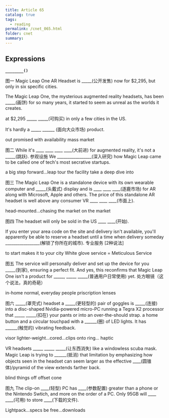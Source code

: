 ```yaml
---
title: Article 65
catalog: true
tags: 
  - reading
permalink: /cnet_065.html
folder: cnet
summary: 
---
```


## Expressions

<b data-toggle="tooltip" data-original-title="{{site.data.cans.fe_a}}">`________()`</b>

图一
Magic Leap One AR Headset is _____(公开发售) now for $2,295, but only in six specific cities.

The Magic Leap One, the mysterious augmented reality headsets, has been _____(画饼) for so many years, it started to seem as unreal as the worlds it creates.

at $2,295 _____ _____(可购买) in only a few cities in the US.

It's hardly a _____ ______ (面向大众市场) product.

out 
promised
with availability
mass market

图二
While it's ____ ____ ____ ____(大前进) for augmented reality, it's not a _____(跳跃).
参观设施
We _________________(深入研究) how Magic Leap came to be called one of tech's most secrative startups.

a big step forward...leap
tour the facility
take a deep dive into

图三
The Magic Leap One is a standalone device with its own wearable computer and _____(头戴式) display and is ____ ____ ____(逐鹿市场) for AR along with Microsoft, Apple and others.
The price of this standalone AR headset is well above any consumer VR ____ ____ ____(市面上).

head-mounted...chasing the market
on the market

图四
The headset will only be sold in the US ____ ____(开始).

If you enter your area code on the site and delivery isn't available, you'll apparently be able to reserve a headset until a time when delivery someday _________________(解锁了你所在的城市).
专业服务 [2种说法]

to start
makes it to your city
White glove service = Meticulous Service

图五
The service will personally deliver and set up the device for you _____(到家), ensuring a perfect fit.
And yes, this reconfirms that Magic Leap One isn't a product for _____, _____ _____(普通用户日常使用) yet.
处方眼镜（这个说法，真的奇葩）

in-home
normal, everyday people
priscription lenses

图六
_____(罩壳式) headset
a _____(更轻型的)  pair of goggles is _____(连接) into a disc-shaped Nvidia-powered micro-PC running a Tegra X2 processor that _____ _____(扣在)  your pants or into an over-the-should strap.
a home button and a circular touchpad with a ______(圈) of LED lights.
It has ______(触觉的) vibrating feedback.

visor
lighter-weight...cored...clips onto
ring...
haptic

VR headsets _____ _____ _____(让东西消失) like a windowless scuba mask.
Magic Leap is trying to ______(抵消) that limitation by emphasizing how objects seen in the headset can seem larger as the effective ____(圆锥体)/pyramid of the view extends farther back.

blind things off 
offset
cone

图九
The clip-on ____(轻型) PC has ____(参数配置) greater than a phone or the Nintendo Swtich, and more on the order of a PC.
Only 95GB will ____ ____(可用) to store ____(下载的文件).

Lightpack...specs 
be free...downloads